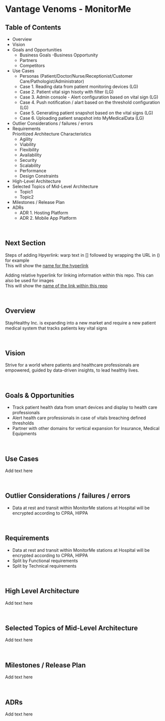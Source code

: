 # Vantage Venoms - MonitorMe

## **Table of Contents** 
- Overview 
- Vision
- Goals and Opportunities
    - Business Goals
     -Business Opportunity
    - Partners
    - Competitors
- Use Cases
    - Personas (Patient/Doctor/Nurse/Receptionist/Customer Care/Pathologist/Administrator)
    - Case 1. Reading data from patient monitoring devices (LG)
    - Case 2. Patient vital sign hisoty with filter (LG)
    - Case 3. Admin console - Alert configuration based on vital sign (LG)
    - Case 4. Push notification / alart based on the threshold configuration (LG)
    - Case 5. Generating patient snapshot based on the vital signs (LG)
    - Case 6. Uploading patient snapshot into MyMedicalData (LG)
- Outlier Considerations / failures / errors 
- Requirements \
    Prioritized Architecture Characteristics
    - Agility
    - Viability
    - Flexibility
    - Availability
    - Security
    - Scalability
    - Performance
    - Design Constraints
- High-Level Architecture
- Selected Topics of Mid-Level Architecture 
    - Topic1 
    - Topic2
- Milestones / Release Plan 
- ADRs 
    - ADR 1. Hosting Platform 
    - ADR 2. Mobile App Platform    


<br /> 


## **Next Section** 

Steps of adding Hpyerlink: warp text in [] followed by wrapping the URL in () for example \
This will show the [name for the hyperlink](https::linkname)

Adding relative hyperlink for linking information within this repo. This can also be used for images \
This will show the [name of the link within this repo](docs/readme.md)


<br /> 


## **Overview** 
StayHealthy Inc. is expanding into a new market and require a new patient medical system that tracks patients key vital signs

<br /> 

## **Vision** 
Strive for a world where patients and healthcare professionals are empowered, guided by data-driven insights, to lead healthly lives.

<br /> 

## **Goals & Opportunities** 
- Track patient health data from smart devices and display to health care professionals
- Alert health care professionals in case of vitals breaching defined thresholds
- Partner with other domains for vertical expansion for Insurance, Medical Equipments

<br /> 

## **Use Cases** 
Add text here

<br /> 

## **Outlier Considerations / failures / errors** 
- Data at rest and transit within MonitorMe stations at Hospital will be encrypted according to CPRA, HIPPA

<br /> 

## **Requirements** 
- Data at rest and transit within MonitorMe stations at Hospital will be encrypted according to CPRA, HIPPA
- Split by Functional requirements
- Split by Technical requirements

<br /> 

## **High Level Architecture** 
Add text here

<br /> 

## **Selected Topics of Mid-Level Architecture** 
Add text here

<br /> 

## **Milestones / Release Plan** 
Add text here

<br /> 

## **ADRs** 
Add text here


